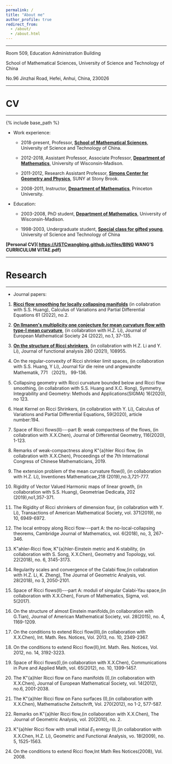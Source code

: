 ```yaml
---
permalink: /
title: "About me"
author_profile: true
redirect_from: 
  - /about/
  - /about.html
---
```

***
 Room 509, Education Administration Building  
 
 School of Mathematical Sciences, University of Science and Technology of China  
 
 No.96 Jinzhai Road, Hefei, Anhui, China, 230026

---

# CV

---

{% include base_path %}


- Work experience:
   - 2018-present, Professor, **[School of Mathematical Sciences](https://math.ustc.edu.cn/new/main.psp)**, University of Science and Technology of China.

   - 2012-2018, Assistant Professor, Associate Professor, **[Department of Mathematics](https://math.ustc.edu.cn/new/main.psp)**, University of Wisconsin-Madison.
     
   - 2011-2012, Research Assistant Professor, **[Simons Center for Geometry and Physics](https://scgp.stonybrook.edu/)**, SUNY at Stony Brook.
     
   - 2008-2011, Instructor, **[Department of Mathematics](https://www.math.princeton.edu/)**, Princeton University.
    
- Education:
   - 2003-2008, PhD student, **[Department of Mathematics](https://math.ustc.edu.cn/new/main.psp)**, University of Wisconsin-Madison.
     
   - 1998-2003, Undergraduate student, **[Special class for gifted young](https://scgy.ustc.edu.cn/)**, University of Science and Technology of China

**[Personal CV]( https://USTCwangbing.github.io/files/BING WANG’S CURRICULUM VITAE.pdf)**


---

# Research

---

- Journal papers:
  
1. **[Ricci flow smoothing for locally collapsing manifolds](https://link.springer.com/content/pdf/10.1007/s00526-021-02176-2.pdf)** (in collabration with S.S. Huang), Calculus of Variations and Partial Differential Equations 61 (2022), no.2.

2. **[On Ilmanen's multiplicity one conjecture for mean curvature flow with type-I mean curvature](https://ems.press/journals/jems/articles/1393833)**, (in collabration with H.Z. Li), Journal of European Mathematical Society 24 (2022), no.1, 37-135.

3. **[On the structure of Ricci shrinkers](https://www.sciencedirect.com/science/article/pii/S0022123621000379?dgcid=author)**, (in collabration with H.Z. Li and Y. Li), Journal of functional analysis 280 (2021), 108955.

4. ​​On the regular-convexity of Ricci shrinker limit spaces, (in collaboration with S.S. Huang, Y Li),  Journal für die reine und angewandte Mathematik, 771 （2021)， 99-136.

5. Collapsing geometry with Ricci curvature bounded below and Ricci flow smoothing, (in collabration with S.S. Huang and X.C. Rong), Symmetry, Integrability and Geometry: Methods and Applications(SIGMA) 16(2020), no 123.

6. ​​Heat Kernel on Ricci Shrinkers, (in collabration with Y. Li), Calculus of Variations and Partial Differential Equations, 59(2020), article number:194.

7. Space of Ricci flows(II)---part B: weak compactness of the flows, (in collabration with X.X.Chen), Journal of Differential Geometry, 116(2020), 1-123.

8. Remarks of weak-compactness along K\"{a}hler Ricci flow, (in collabration with X.X.Chen), Proceedings of the 7th International Congress of Chinese Mathematicians, 2019.

9. The extension problem of the mean curvature flow(I), (in collaboration with H.Z. Li), Inventiones Mathematicae,218 (2019),no.3,721-777.

10. Rigidity of Vector Valued Harmonic maps of linear growth, (in collaboration with S.S. Huang), Geometriae Dedicata, 202 (2019),no1,357-371.

11. The Rigidity of Ricci shrinkers of dimension four, (in collabration with Y. Li), Transactions of American Mathematical Society, vol. 371(2019), no 10, 6949-6972.

12. The local entropy along Ricci flow---part A: the no-local-collapsing theorems, Cambridge Journal of Mathematics, vol. 6(2018), no, 3, 267-346.

13. K\"ahler-Ricci flow, K\"{a}hler-Einstein metric and K-stability, (in collaboration with S. Song, X.X.Chen), Geometry and Topology, vol. 22(2018), no. 6, 3145-3173.

14. Regularity scales and convergence of the Calabi flow,(in collabration with H.Z. Li, K. Zheng), The Journal of Geometric Analysis, vol. 28(2018), no 3, 2050-2101.

15. Space of Ricci flows(II)---part A: moduli of singular Calabi-Yau space,(in collaboration with X.X.Chen), Forum of Mathematics, Sigma, vol. 5(2017).

16. On the structure of almost Einstein manifolds,(in collaboration with G.Tian), Journal of American Mathematical Society, vol. 28(2015), no. 4, 1169-1209.

17. On the conditions to extend Ricci flow(III),(in collaboration with X.X.Chen), Int. Math. Res. Notices, Vol. 2013, no. 10, 2349-2367.

18. On the conditions to extend Ricci flow(II),Int. Math. Res. Notices, Vol. 2012, no. 14, 3192-3223.

19. Space of Ricci flows(I),(in collaboration with X.X.Chen), Communications in Pure and Applied Math, vol. 65(2012), no. 10, 1399-1457.

20. The K\"{a}hler Ricci flow on Fano manifolds (I),(in collaboration with X.X.Chen), Journal of European Mathematical Society, vol. 14(2012), no.6, 2001-2038.

21. The K\"{a}hler Ricci flow on Fano surfaces (I),(in collaboration with X.X.Chen), Mathematische Zeitschrift, Vol. 270(2012), no 1-2, 577-587.

22. Remarks on K\"{a}hler Ricci flow,(in collaboration with X.X.Chen), The Journal of Geometric Analysis, vol. 20(2010), no. 2.

23. K\"{a}hler Ricci flow with small initial $E_1$ energy (I),(in collaboration with X.X.Chen, H.Z. Li), Geometric and Functional Analysis, vo. 18(2009), no. 5, 1525-1563.

24. On the conditions to extend Ricci flow,Int Math Res Notices(2008), Vol. 2008.

